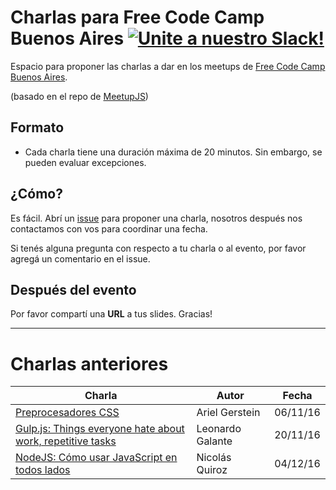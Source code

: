 # Charlas para Free Code Camp Buenos Aires [![Unite a nuestro Slack!](https://freecodecampba.herokuapp.com/badge.svg)](http://freecodecampba.org/chat)
Espacio para proponer las charlas a dar en los meetups de [Free Code Camp Buenos Aires](https://www.freecodecampba.org).

(basado en el repo de [MeetupJS](https://github.com/meetupjs-ar/charlas/))

## Formato
- Cada charla tiene una duración máxima de 20 minutos. Sin embargo, se pueden evaluar excepciones.

## ¿Cómo?
Es fácil. Abrí un [issue](https://github.com/FreeCodeCampBA/lightning-talks/) para proponer una charla, nosotros después nos contactamos con vos para coordinar una fecha.

Si tenés alguna pregunta con respecto a tu charla o al evento, por favor agregá un comentario en el issue.

## Después del evento
Por favor compartí una **URL** a tus slides. Gracias!

---

# Charlas anteriores

| Charla                                                                  | Autor         | Fecha |
| -------------                                                           | ------------- | ----- |
| <a href="https://goo.gl/3NaQMx" target="_blank">Preprocesadores CSS</a> | Ariel Gerstein | 06/11/16 |
| <a href="https://goo.gl/38mJub" target="_blank">Gulp.js: Things everyone hate about work, repetitive tasks </a> | Leonardo Galante       | 20/11/16 |
| <a href="https://goo.gl/oKugww" target="_blank">NodeJS: Cómo usar JavaScript en todos lados</a> | Nicolás Quiroz | 04/12/16 |
